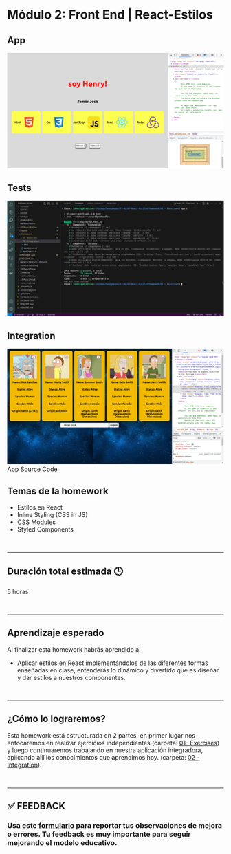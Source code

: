 # Módulo 2: Front End | React-Estilos

## App
![app](./imgs/app.png)

## Tests
![tests](./imgs/tests.png)

## Integration

![integraton](./imgs/app_desktop.png)
[App Source Code](https://github.com/jamerrq/rick_and_morty)

## **Temas de la homework**

-  Estilos en React
-  Inline Styling (CSS in JS)
-  CSS Modules
-  Styled Components

<br />

---

## **Duración total estimada 🕒**

5 horas

<br />

---

## **Aprendizaje esperado**

Al finalizar esta homework habrás aprendido a:

-  Aplicar estilos en React implementándolos de las diferentes formas enseñadas en clase, entenderás lo dinámico y divertido que es diseñar y dar estilos a nuestros componentes.

<br />

---

## **¿Cómo lo lograremos?**

Esta homework está estructurada en 2 partes, en primer lugar nos enfocaremos en realizar ejercicios independientes (carpeta: [01- Exercises](./01%20-%20Exercises/README.md)) y luego continuaremos trabajando en nuestra aplicación integradora, aplicando allí los conocimientos que aprendimos hoy. (carpeta: [02 -Integration](./02%20-%20Integration/README.md)).

</br >

---

## **✅ FEEDBACK**

### Usa este [**formulario**](https://docs.google.com/forms/d/e/1FAIpQLSe1MybH_Y-xcp1RP0jKPLndLdJYg8cwyHkSb9MwSrEjoxyzWg/viewform) para reportar tus observaciones de mejora o errores. Tu feedback es muy importante para seguir mejorando el modelo educativo.
